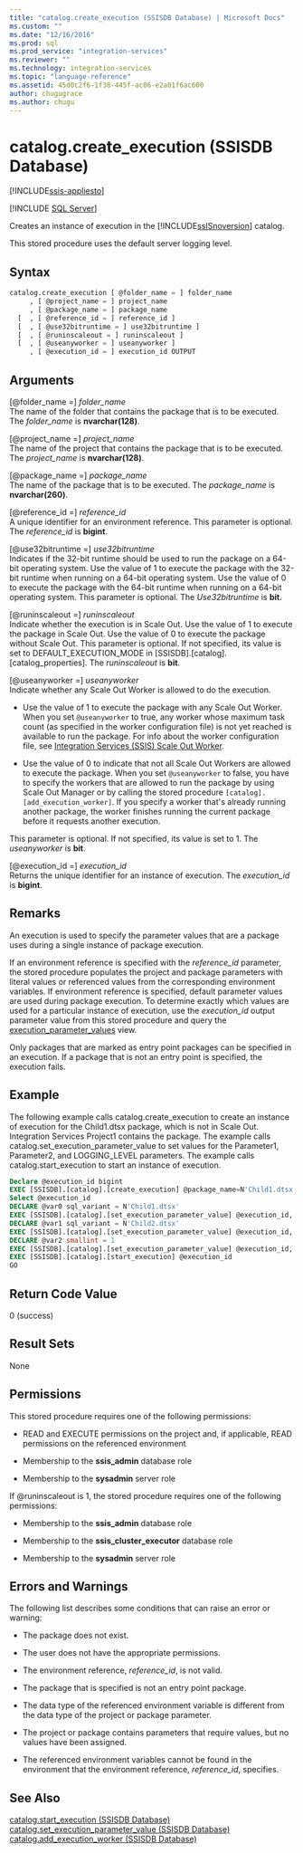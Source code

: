 ```yaml
---
title: "catalog.create_execution (SSISDB Database) | Microsoft Docs"
ms.custom: ""
ms.date: "12/16/2016"
ms.prod: sql
ms.prod_service: "integration-services"
ms.reviewer: ""
ms.technology: integration-services
ms.topic: "language-reference"
ms.assetid: 45d0c2f6-1f38-445f-ac06-e2a01f6ac600
author: chugugrace
ms.author: chugu
---
```

# catalog.create_execution (SSISDB Database)

[!INCLUDE[ssis-appliesto](../../includes/ssis-appliesto-ssvrpluslinux-asdb-asdw-xxx.md)]


[!INCLUDE [SQL Server](../../includes/applies-to-version/sqlserver.md)]

  Creates an instance of execution in the [!INCLUDE[ssISnoversion](../../includes/ssisnoversion-md.md)] catalog.  
  
 This stored procedure uses the default server logging level.  
  
## Syntax  
  
```sql  
catalog.create_execution [ @folder_name = ] folder_name  
     , [ @project_name = ] project_name  
     , [ @package_name = ] package_name  
  [  , [ @reference_id = ] reference_id ]  
  [  , [ @use32bitruntime = ] use32bitruntime ] 
  [  , [ @runinscaleout = ] runinscaleout ]
  [  , [ @useanyworker = ] useanyworker ] 
     , [ @execution_id = ] execution_id OUTPUT  
```  
  
## Arguments  
 [@folder_name =] *folder_name*  
 The name of the folder that contains the package that is to be executed. The *folder_name* is **nvarchar(128)**.  
  
 [@project_name =] *project_name*  
 The name of the project that contains the package that is to be executed. The *project_name* is **nvarchar(128)**.  
  
 [@package_name =] *package_name*  
 The name of the package that is to be executed. The *package_name* is **nvarchar(260)**.  
  
 [@reference_id =] *reference_id*  
 A unique identifier for an environment reference. This parameter is optional. The *reference_id* is **bigint**.  
  
 [@use32bitruntime =] *use32bitruntime*  
 Indicates if the 32-bit runtime should be used to run the package on a 64-bit operating system. Use the value of 1 to execute the package with the 32-bit runtime when running on a 64-bit operating system. Use the value of 0 to execute the package with the 64-bit runtime when running on a 64-bit operating system. This parameter is optional. The *Use32bitruntime* is **bit**.  
 
 [@runinscaleout =] *runinscaleout*  
 Indicate whether the execution is in Scale Out. Use the value of 1 to execute the package in Scale Out. Use the value of 0 to execute the package without Scale Out. This parameter is optional. If not specified, its value is set to DEFAULT_EXECUTION_MODE in [SSISDB].[catalog].[catalog_properties]. The *runinscaleout* is **bit**. 
 
[@useanyworker =] *useanyworker*  
Indicate whether any Scale Out Worker is allowed to do the execution.

-   Use the value of 1 to execute the package with any Scale Out Worker. When you set `@useanyworker` to true, any worker whose maximum task count (as specified in the worker configuration file) is not yet reached is available to run the package. For info about the worker configuration file, see [Integration Services (SSIS) Scale Out Worker](../scale-out/integration-services-ssis-scale-out-worker.md).

-   Use the value of 0 to indicate that not all Scale Out Workers are allowed to execute the package. When you set `@useanyworker` to false, you have to specify the workers that are allowed to run the package by using Scale Out Manager or by calling the stored procedure `[catalog].[add_execution_worker]`. If you specify a worker that's already running another package, the worker finishes running the current package before it requests another execution.

This parameter is optional. If not specified, its value is set to 1. The *useanyworker* is **bit**. 
  
 [@execution_id =] *execution_id*  
 Returns the unique identifier for an instance of execution. The *execution_id* is **bigint**.  

  
## Remarks  
 An execution is used to specify the parameter values that are a package uses during a single instance of package execution.  
  
 If an environment reference is specified with the *reference_id* parameter, the stored procedure populates the project and package parameters with literal values or referenced values from the corresponding environment variables. If environment reference is specified, default parameter values are used during package execution. To determine exactly which values are used for a particular instance of execution, use the *execution_id* output parameter value from this stored procedure and query the [execution_parameter_values](../../integration-services/system-views/catalog-execution-parameter-values-ssisdb-database.md) view.  
  
 Only packages that are marked as entry point packages can be specified in an execution. If a package that is not an entry point is specified, the execution fails.  
  
## Example  
 The following example calls catalog.create_execution to create an instance of execution for the Child1.dtsx package, which is not in Scale Out. Integration Services Project1 contains the package. The example calls catalog.set_execution_parameter_value to set values for the Parameter1, Parameter2, and LOGGING_LEVEL parameters. The example calls catalog.start_execution to start an instance of execution.  
  
```sql  
Declare @execution_id bigint  
EXEC [SSISDB].[catalog].[create_execution] @package_name=N'Child1.dtsx', @execution_id=@execution_id OUTPUT, @folder_name=N'TestDeply4', @project_name=N'Integration Services Project1', @use32bitruntime=False, @reference_id=Null  
Select @execution_id  
DECLARE @var0 sql_variant = N'Child1.dtsx'  
EXEC [SSISDB].[catalog].[set_execution_parameter_value] @execution_id, @object_type=20, @parameter_name=N'Parameter1', @parameter_value=@var0  
DECLARE @var1 sql_variant = N'Child2.dtsx'  
EXEC [SSISDB].[catalog].[set_execution_parameter_value] @execution_id, @object_type=20, @parameter_name=N'Parameter2', @parameter_value=@var1  
DECLARE @var2 smallint = 1  
EXEC [SSISDB].[catalog].[set_execution_parameter_value] @execution_id, @object_type=50, @parameter_name=N'LOGGING_LEVEL', @parameter_value=@var2  
EXEC [SSISDB].[catalog].[start_execution] @execution_id  
GO  
```  
  
## Return Code Value  
 0 (success)  
  
## Result Sets  
 None  
  
## Permissions  
 This stored procedure requires one of the following permissions:  
  
-   READ and EXECUTE permissions on the project and, if applicable, READ permissions on the referenced environment  
  
-   Membership to the **ssis_admin** database role  
  
-   Membership to the **sysadmin** server role  

 If @runinscaleout is 1, the stored procedure requires one of the following permissions:
 
-   Membership to the **ssis_admin** database role

-   Membership to the **ssis_cluster_executor** database role

-   Membership to the **sysadmin** server role
  
## Errors and Warnings  
 The following list describes some conditions that can raise an error or warning:  
  
-   The package does not exist.  
  
-   The user does not have the appropriate permissions.  
  
-   The environment reference, *reference_id*, is not valid.  
  
-   The package that is specified is not an entry point package.  
  
-   The data type of the referenced environment variable is different from the data type of the project or package parameter.  
  
-   The project or package contains parameters that require values, but no values have been assigned.  
  
-   The referenced environment variables cannot be found in the environment that the environment reference, *reference_id*, specifies.  
  
## See Also  
 [catalog.start_execution &#40;SSISDB Database&#41;](../../integration-services/system-stored-procedures/catalog-start-execution-ssisdb-database.md)   
 [catalog.set_execution_parameter_value &#40;SSISDB Database&#41;](../../integration-services/system-stored-procedures/catalog-set-execution-parameter-value-ssisdb-database.md)  
 [catalog.add_execution_worker &#40;SSISDB Database&#41;](../../integration-services/system-stored-procedures/catalog-add-execution-worker-ssisdb-database.md)  
  
